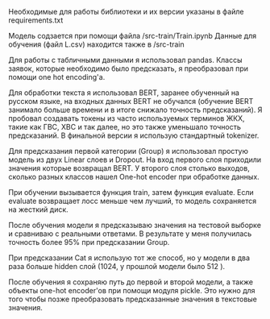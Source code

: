 Необходимые для работы библиотеки и их версии указаны в файле requirements.txt

Модель содзается при помощи файла /src-train/Train.ipynb
Данные для обучения (файл L.csv) находится также в /src-train

Для работы с табличными данными я использовал pandas. Классы заявок, которые необходимо было предсказать, я преобразовал при помощи one hot encoding'а.

Для обработки текста я использовал BERT, заранее обученный на русском языке, на входных данных BERT не обучался (обучение BERT занимало больше времени и в итоге снижало точность предсказаний). Я пробовал создавать токены из часто используемых терминов ЖКХ, такие как ГВС, ХВС и так далее, но это также уменьшало точность предсказаний. В финальной версии я использую стандартный tokenizer.

Для предсказания первой категории (Group) я использовал простую модель из двух Linear слоев и Dropout. На вход первого слоя приходили значения которые возвращал BERT. У второго слоя столько выходов, сколько разных классов нашел One-hot encoder при обработке данных.

При обучении вызывается функция train, затем функция evaluate. Если evaluate возвращает лосс меньше чем лучший, то модель сохраняется на жесткий диск. 

После обучения модели я предсказываю значения на тестовой выборке и сравниваю с реальными ответами. В результате у меня получилась точность более 95% при предсказании Group.

При предсказании Cat я использую тот же способ, но у модели в два раза больше hidden слой (1024, у прошлой модели было 512 ).

После обучения я сохраняю путь до первой и второй модели, а также объекты one-hot encoder'ов при помощи модуля pickle. Это нужно для того чтобы позже преобразовать предсказанные значения в текстовые значения. 

